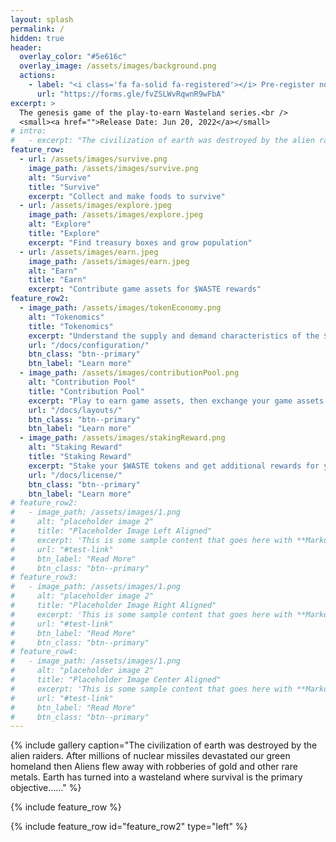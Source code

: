 ```yaml
---
layout: splash
permalink: /
hidden: true
header:
  overlay_color: "#5e616c"
  overlay_image: /assets/images/background.png
  actions:
    - label: "<i class='fa fa-solid fa-registered'></i> Pre-register now"
      url: "https://forms.gle/fvZSLWvRqwnR9wFbA"
excerpt: >
  The genesis game of the play-to-earn Wasteland series.<br />
  <small><a href="">Release Date: Jun 20, 2022</a></small>
# intro:
#   - excerpt: "The civilization of earth was destroyed by the alien raiders. After millions of nuclear missiles devastated our green homeland then Aliens flew away with robberies of gold and other rare metals. Earth has turned into a wasteland where survival is the primary objective……"
feature_row:
  - url: /assets/images/survive.png
    image_path: /assets/images/survive.png
    alt: "Survive"
    title: "Survive"
    excerpt: "Collect and make foods to survive"
  - url: /assets/images/explore.jpeg
    image_path: /assets/images/explore.jpeg
    alt: "Explore"
    title: "Explore"
    excerpt: "Find treasury boxes and grow population"
  - url: /assets/images/earn.jpeg
    image_path: /assets/images/earn.jpeg
    alt: "Earn"
    title: "Earn"
    excerpt: "Contribute game assets for $WASTE rewards"
feature_row2:
  - image_path: /assets/images/tokenEconomy.png
    alt: "Tokenomics"
    title: "Tokenomics"
    excerpt: "Understand the supply and demand characteristics of the $WASTE token"
    url: "/docs/configuration/"
    btn_class: "btn--primary"
    btn_label: "Learn more"
  - image_path: /assets/images/contributionPool.png
    alt: "Contribution Pool"
    title: "Contribution Pool"
    excerpt: "Play to earn game assets, then exchange your game assets for $WASTE rewards"
    url: "/docs/layouts/"
    btn_class: "btn--primary"
    btn_label: "Learn more"
  - image_path: /assets/images/stakingReward.png
    alt: "Staking Reward"
    title: "Staking Reward"
    excerpt: "Stake your $WASTE tokens and get additional rewards for your support of the Wasteland DAO"
    url: "/docs/license/"
    btn_class: "btn--primary"
    btn_label: "Learn more"
# feature_row2:
#   - image_path: /assets/images/1.png
#     alt: "placeholder image 2"
#     title: "Placeholder Image Left Aligned"
#     excerpt: 'This is some sample content that goes here with **Markdown** formatting. Left aligned with `type="left"`'
#     url: "#test-link"
#     btn_label: "Read More"
#     btn_class: "btn--primary"
# feature_row3:
#   - image_path: /assets/images/1.png
#     alt: "placeholder image 2"
#     title: "Placeholder Image Right Aligned"
#     excerpt: 'This is some sample content that goes here with **Markdown** formatting. Right aligned with `type="right"`'
#     url: "#test-link"
#     btn_label: "Read More"
#     btn_class: "btn--primary"
# feature_row4:
#   - image_path: /assets/images/1.png
#     alt: "placeholder image 2"
#     title: "Placeholder Image Center Aligned"
#     excerpt: 'This is some sample content that goes here with **Markdown** formatting. Centered with `type="center"`'
#     url: "#test-link"
#     btn_label: "Read More"
#     btn_class: "btn--primary"
---
```


<!-- {% include feature_row id="intro" type="center" %} -->

{% include gallery caption="The civilization of earth was destroyed by the alien raiders. After millions of nuclear missiles devastated our green homeland then Aliens flew away with robberies of gold and other rare metals. Earth has turned into a wasteland where survival is the primary objective……" %}

{% include feature_row %}

{% include feature_row id="feature_row2" type="left" %}
<!--
{% include feature_row id="feature_row3" type="right" %}

{% include feature_row id="feature_row4" type="center" %} -->
